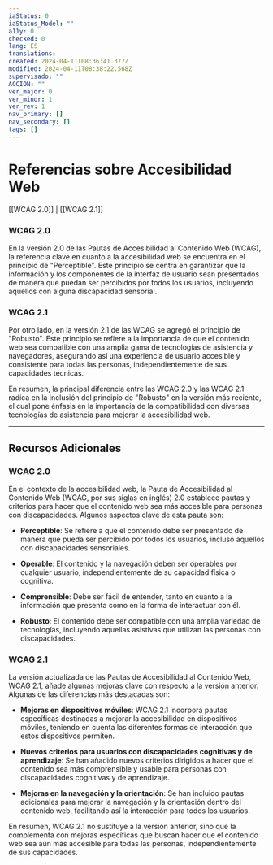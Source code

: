 ```yaml
---
iaStatus: 0
iaStatus_Model: ""
a11y: 0
checked: 0
lang: ES
translations: 
created: 2024-04-11T08:36:41.377Z
modified: 2024-04-11T08:38:22.568Z
supervisado: ""
ACCION: ""
ver_major: 0
ver_minor: 1
ver_rev: 1
nav_primary: []
nav_secondary: []
tags: []
---
```

# Referencias sobre Accesibilidad Web

[[WCAG 2.0]] | [[WCAG 2.1]]


### WCAG 2.0
En la versión 2.0 de las Pautas de Accesibilidad al Contenido Web (WCAG), la referencia clave en cuanto a la accesibilidad web se encuentra en el principio de "Perceptible". Este principio se centra en garantizar que la información y los componentes de la interfaz de usuario sean presentados de manera que puedan ser percibidos por todos los usuarios, incluyendo aquellos con alguna discapacidad sensorial.

### WCAG 2.1
Por otro lado, en la versión 2.1 de las WCAG se agregó el principio de "Robusto". Este principio se refiere a la importancia de que el contenido web sea compatible con una amplia gama de tecnologías de asistencia y navegadores, asegurando así una experiencia de usuario accesible y consistente para todas las personas, independientemente de sus capacidades técnicas.

En resumen, la principal diferencia entre las WCAG 2.0 y las WCAG 2.1 radica en la inclusión del principio de "Robusto" en la versión más reciente, el cual pone énfasis en la importancia de la compatibilidad con diversas tecnologías de asistencia para mejorar la accesibilidad web.


---
## Recursos Adicionales

### WCAG 2.0

En el contexto de la accesibilidad web, la Pauta de Accesibilidad al Contenido Web (WCAG, por sus siglas en inglés) 2.0 establece pautas y criterios para hacer que el contenido web sea más accesible para personas con discapacidades. Algunos aspectos clave de esta pauta son:

- **Perceptible**: Se refiere a que el contenido debe ser presentado de manera que pueda ser percibido por todos los usuarios, incluso aquellos con discapacidades sensoriales.
  
- **Operable**: El contenido y la navegación deben ser operables por cualquier usuario, independientemente de su capacidad física o cognitiva.

- **Comprensible**: Debe ser fácil de entender, tanto en cuanto a la información que presenta como en la forma de interactuar con él.

- **Robusto**: El contenido debe ser compatible con una amplia variedad de tecnologías, incluyendo aquellas asistivas que utilizan las personas con discapacidades.

### WCAG 2.1

La versión actualizada de las Pautas de Accesibilidad al Contenido Web, WCAG 2.1, añade algunas mejoras clave con respecto a la versión anterior. Algunas de las diferencias más destacadas son:

- **Mejoras en dispositivos móviles**: WCAG 2.1 incorpora pautas específicas destinadas a mejorar la accesibilidad en dispositivos móviles, teniendo en cuenta las diferentes formas de interacción que estos dispositivos permiten.

- **Nuevos criterios para usuarios con discapacidades cognitivas y de aprendizaje**: Se han añadido nuevos criterios dirigidos a hacer que el contenido sea más comprensible y usable para personas con discapacidades cognitivas y de aprendizaje.

- **Mejoras en la navegación y la orientación**: Se han incluido pautas adicionales para mejorar la navegación y la orientación dentro del contenido web, facilitando así la interacción para todos los usuarios.

En resumen, WCAG 2.1 no sustituye a la versión anterior, sino que la complementa con mejoras específicas que buscan hacer que el contenido web sea aún más accesible para todas las personas, independientemente de sus capacidades.
